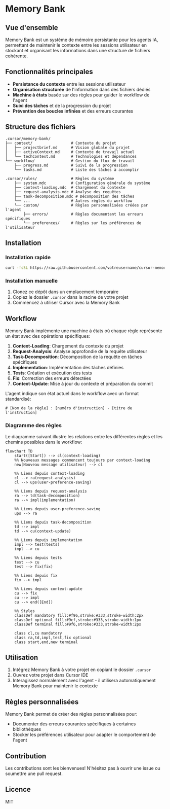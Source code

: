 # Memory Bank

## Vue d'ensemble

Memory Bank est un système de mémoire persistante pour les agents IA, permettant de maintenir le contexte entre les sessions utilisateur en stockant et organisant les informations dans une structure de fichiers cohérente.

## Fonctionnalités principales

- **Persistance du contexte** entre les sessions utilisateur
- **Organisation structurée** de l'information dans des fichiers dédiés
- **Machine à états** basée sur des règles pour guider le workflow de l'agent
- **Suivi des tâches** et de la progression du projet
- **Prévention des boucles infinies** et des erreurs courantes

## Structure des fichiers

```
.cursor/memory-bank/
├── context/                 # Contexte du projet
│   ├── projectbrief.md      # Vision globale du projet
│   ├── activeContext.md     # Contexte de travail actuel
│   └── techContext.md       # Technologies et dépendances
└── workflow/                # Gestion du flux de travail
    ├── progress.md          # Suivi de la progression
    └── tasks.md             # Liste des tâches à accomplir

.cursor/rules/               # Règles du système
    ├── system.mdc           # Configuration générale du système
    ├── context-loading.mdc  # Chargement du contexte
    ├── request-analysis.mdc # Analyse des requêtes
    ├── task-decomposition.mdc # Décomposition des tâches
    └── ...                  # Autres règles du workflow
    └── custom/              # Règles personnalisées créées par l'agent
        ├── errors/          # Règles documentant les erreurs spécifiques
        └── preferences/     # Règles sur les préférences de l'utilisateur
```

## Installation

### Installation rapide

```bash
curl -fsSL https://raw.githubusercontent.com/votreusername/cursor-memory-bank/master/install.sh | bash
```

### Installation manuelle

1. Clonez ce dépôt dans un emplacement temporaire
2. Copiez le dossier `.cursor` dans la racine de votre projet
3. Commencez à utiliser Cursor avec la Memory Bank

## Workflow

Memory Bank implémente une machine à états où chaque règle représente un état avec des opérations spécifiques:

1. **Context-Loading**: Chargement du contexte du projet
2. **Request-Analysis**: Analyse approfondie de la requête utilisateur
3. **Task-Decomposition**: Décomposition de la requête en tâches spécifiques
4. **Implementation**: Implémentation des tâches définies
5. **Tests**: Création et exécution des tests
6. **Fix**: Correction des erreurs détectées
7. **Context-Update**: Mise à jour du contexte et préparation du commit

L'agent indique son état actuel dans le workflow avec un format standardisé:

```
# [Nom de la règle] : [numéro d'instruction] - [titre de l'instruction]
```

### Diagramme des règles

Le diagramme suivant illustre les relations entre les différentes règles et les chemins possibles dans le workflow:

```mermaid
flowchart TD
    start([Start]) --> cl(context-loading)
    %% Nouveaux messages commencent toujours par context-loading
    new[Nouveau message utilisateur] --> cl
    
    %% Liens depuis context-loading
    cl --> ra(request-analysis)
    cl --> ups(user-preference-saving)
    
    %% Liens depuis request-analysis
    ra --> td(task-decomposition)
    ra --> impl(implementation)
    
    %% Liens depuis user-preference-saving
    ups --> ra
    
    %% Liens depuis task-decomposition
    td --> impl
    td --> cu(context-update)
    
    %% Liens depuis implementation
    impl --> test(tests)
    impl --> cu
    
    %% Liens depuis tests
    test --> cu
    test --> fix(fix)
    
    %% Liens depuis fix
    fix --> impl
    
    %% Liens depuis context-update
    cu --> fix
    cu --> impl
    cu --> end([End])
    
    %% Styles
    classDef mandatory fill:#f96,stroke:#333,stroke-width:2px
    classDef optional fill:#9cf,stroke:#333,stroke-width:1px
    classDef terminal fill:#9f6,stroke:#333,stroke-width:2px
    
    class cl,cu mandatory
    class ra,td,impl,test,fix optional
    class start,end,new terminal
```

## Utilisation

1. Intégrez Memory Bank à votre projet en copiant le dossier `.cursor`
2. Ouvrez votre projet dans Cursor IDE
3. Interagissez normalement avec l'agent - il utilisera automatiquement Memory Bank pour maintenir le contexte

## Règles personnalisées

Memory Bank permet de créer des règles personnalisées pour:

- Documenter des erreurs courantes spécifiques à certaines bibliothèques
- Stocker les préférences utilisateur pour adapter le comportement de l'agent

## Contribution

Les contributions sont les bienvenues! N'hésitez pas à ouvrir une issue ou soumettre une pull request.

## Licence

MIT 